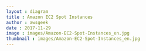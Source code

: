 ```yaml
---
layout : diagram
title : Amazon EC2 Spot Instances
author : awsgeek
date : 2017-11-29
image : images/Amazon-EC2-Spot-Instances_en.jpg
thumbnail : images/Amazon-EC2-Spot-Instances_en.jpg
---
```

